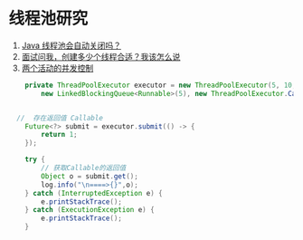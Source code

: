 线程池研究
===

1. [Java 线程池会自动关闭吗？](https://blog.csdn.net/weixin_43207056/article/details/103438809)
2. [面试问我，创建多少个线程合适？我该怎么说](https://docs.qq.com/doc/DSEJ2VGl4S0dodmtK)
3. [两个活动的并发控制](https://aohanhongzhi.gitee.io/study/#/src/%E5%B9%B6%E5%8F%91/%E7%BA%BF%E7%A8%8B%E4%BC%98%E5%8C%96)
```java
    private ThreadPoolExecutor executor = new ThreadPoolExecutor(5, 10, 200, TimeUnit.MILLISECONDS,
        new LinkedBlockingQueue<Runnable>(5), new ThreadPoolExecutor.CallerRunsPolicy());


  //  存在返回值 Callable
    Future<?> submit = executor.submit(() -> {
        return 1;
    });

    try {
        // 获取Callable的返回值
        Object o = submit.get();
        log.info("\n====>{}",o);
    } catch (InterruptedException e) {
        e.printStackTrace();
    } catch (ExecutionException e) {
        e.printStackTrace();
    }
```
  